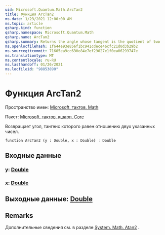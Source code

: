 ```yaml
---
uid: Microsoft.Quantum.Math.ArcTan2
title: Функция ArcTan2
ms.date: 1/23/2021 12:00:00 AM
ms.topic: article
qsharp.kind: function
qsharp.namespace: Microsoft.Quantum.Math
qsharp.name: ArcTan2
qsharp.summary: Returns the angle whose tangent is the quotient of two specified numbers.
ms.openlocfilehash: 1f644e93e856f1bc941cdece46cfc21d0d3b29b2
ms.sourcegitcommit: 71605ea9cc630e84e7ef29027e1f0ea06299747e
ms.translationtype: MT
ms.contentlocale: ru-RU
ms.lasthandoff: 01/26/2021
ms.locfileid: "98853890"
---
```

# <a name="arctan2-function"></a>Функция ArcTan2

Пространство имен: [Microsoft. тактов. Math](xref:Microsoft.Quantum.Math)

Пакет: [Microsoft. тактов. кшарп. Core](https://nuget.org/packages/Microsoft.Quantum.QSharp.Core)


Возвращает угол, тангенс которого равен отношению двух указанных чисел.

```qsharp
function ArcTan2 (y : Double, x : Double) : Double
```


## <a name="input"></a>Входные данные

### <a name="y--double"></a>y: [Double](xref:microsoft.quantum.lang-ref.double)




### <a name="x--double"></a>x: [Double](xref:microsoft.quantum.lang-ref.double)





## <a name="output--double"></a>Выходные данные: [Double](xref:microsoft.quantum.lang-ref.double)



## <a name="remarks"></a>Remarks

Дополнительные сведения см. в разделе [System. Math. Atan2](https://docs.microsoft.com/dotnet/api/system.math.atan2) .